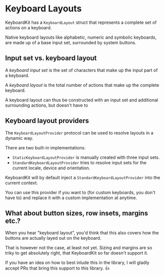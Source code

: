 # Keyboard Layouts

KeyboardKit has a `KeyboardLayout` struct that represents a complete set of actions on a keyboard.

Native keyboard layouts like alphabetic, numeric and symbolic keyboards, are made up of a base input set, surrounded by system buttons.


## Input set vs. keyboard layout

A *keyboard input set* is the set of characters that make up the input part of a keyboard.

A *keyboard layout* is the total number of actions that make up the complete keyboard.

A keyboard layout can thus be constructed with an input set and additional surrounding actions, but doesn't have to


## Keyboard layout providers

The `KeyboardLayoutProvider` protocol can be used to resolve layouts in a dynamic way. 

There are two built-in implementations:

* `StaticKeyboardLayoutProvider` is manually created with three input sets.
* `StandardKeyboardLayoutProvider` tries to resolve input sets for the current locale, device and orientation.

KeyboardKit will by default inject a `StandardKeyboardLayoutProvider` into the current context. 

You can use this provider if you want to (for custom keyboards, you don't have to) and replace it with a custom implementation at anytime.


## What about button sizes, row insets, margins etc.?

When you hear "keyboard layout", you'd think that this also covers how the buttons are actually layed out on the keyboard.

That is however not the case, at least not yet. Sizing and margins are so triky to get absolutely right, that KeyboardKit so far doesn't support it.

If you have an idea on how to best inlude this in the library, I will gladly accept PRs that bring this support to this library. 👍
